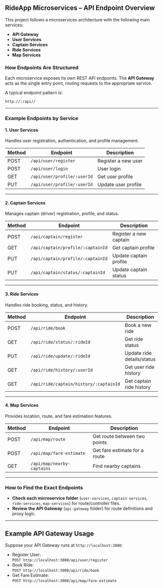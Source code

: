 ## RideApp Microservices – API Endpoint Overview

This project follows a microservices architecture with the following main services:

- **API Gateway**
- **User Services**
- **Captain Services**
- **Ride Services**
- **Map Services**

### How Endpoints Are Structured

Each microservice exposes its own REST API endpoints. The **API Gateway** acts as the single entry point, routing requests to the appropriate service.

A typical endpoint pattern is:
```
http://:/api//
```

---

### Example Endpoints by Service

#### 1. User Services

Handles user registration, authentication, and profile management.

| Method | Endpoint                          | Description                |
|--------|-----------------------------------|----------------------------|
| POST   | `/api/user/register`              | Register a new user        |
| POST   | `/api/user/login`                 | User login                 |
| GET    | `/api/user/profile/:userId`       | Get user profile           |
| PUT    | `/api/user/profile/:userId`       | Update user profile        |

---

#### 2. Captain Services

Manages captain (driver) registration, profile, and status.

| Method | Endpoint                             | Description                 |
|--------|--------------------------------------|-----------------------------|
| POST   | `/api/captain/register`              | Register a new captain      |
| GET    | `/api/captain/profile/:captainId`    | Get captain profile         |
| PUT    | `/api/captain/profile/:captainId`    | Update captain profile      |
| PUT    | `/api/captain/status/:captainId`     | Update captain status       |

---

#### 3. Ride Services

Handles ride booking, status, and history.

| Method | Endpoint                                | Description                   |
|--------|-----------------------------------------|-------------------------------|
| POST   | `/api/ride/book`                        | Book a new ride               |
| GET    | `/api/ride/status/:rideId`              | Get ride status               |
| PUT    | `/api/ride/update/:rideId`              | Update ride details/status    |
| GET    | `/api/ride/history/:userId`             | Get user ride history         |
| GET    | `/api/ride/captain/history/:captainId`  | Get captain ride history      |

---

#### 4. Map Services

Provides location, route, and fare estimation features.

| Method | Endpoint                                 | Description                       |
|--------|------------------------------------------|-----------------------------------|
| POST   | `/api/map/route`                         | Get route between two points      |
| POST   | `/api/map/fare-estimate`                 | Get fare estimate for a route     |
| GET    | `/api/map/nearby-captains`               | Find nearby captains              |

---

### How to Find the Exact Endpoints

- **Check each microservice folder** (`user-services`, `captain-services`, `ride-services`, `map-services`) for route/controller files.
- **Review the API Gateway** (`api-gateway` folder) for route definitions and proxy logic.

---

## Example API Gateway Usage

Suppose your API Gateway runs at `http://localhost:3000`:

- Register User:  
  `POST http://localhost:3000/api/user/register`
- Book Ride:  
  `POST http://localhost:3000/api/ride/book`
- Get Fare Estimate:  
  `POST http://localhost:3000/api/map/fare-estimate`

